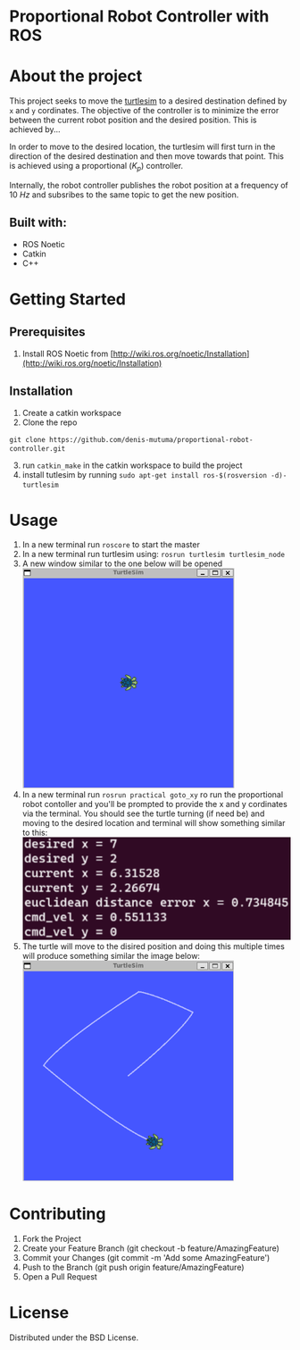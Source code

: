 # Proportional Robot Controller with ROS

# About the project

This project seeks to move the [turtlesim](http://wiki.ros.org/turtlesim) to a desired destination defined by `x` and `y` cordinates. The objective of the controller is to minimize the error between the current robot position and the desired position. This is achieved by...

In order to move to the desired location, the turtlesim will first turn in the direction of the desired destination and then move towards that point. This is achieved using a proportional ($K_p$) controller.

Internally, the robot controller publishes the robot position at a frequency of 10 $Hz$ and subsribes to the same topic to get the new position.

## Built with:
 - ROS Noetic
 - Catkin
 - C++

# Getting Started

## Prerequisites  

1. Install ROS Noetic from [http://wiki.ros.org/noetic/Installation](http://wiki.ros.org/noetic/Installation)

## Installation
1. Create a catkin workspace
2. Clone the repo

```
git clone https://github.com/denis-mutuma/proportional-robot-controller.git
```

3. run `catkin_make` in the catkin workspace to build the project
4. install tutlesim by running `sudo apt-get install ros-$(rosversion -d)-turtlesim`

# Usage

1. In a new terminal run `roscore` to start the master
2. In a new terminal run turtlesim using: `rosrun turtlesim turtlesim_node`
3. A new window similar to the one below will be opened
![turtlesim1](./images/turtle1.png)
4. In a new terminal run `rosrun practical goto_xy` ro run the proportional robot contoller and you'll be prompted to provide the x and y cordinates via the terminal. You should see the turtle turning (if need be) and moving to the desired location and terminal will show something similar to this:
![output](./images/output.png)
5. The turtle will move to  the disired position and doing this multiple times will produce something similar the image below:
![turtlesim2](./images/turtle2.png)

# Contributing

1. Fork the Project
2. Create your Feature Branch (git checkout -b feature/AmazingFeature)
3. Commit your Changes (git commit -m 'Add some AmazingFeature')
4. Push to the Branch (git push origin feature/AmazingFeature)
5. Open a Pull Request

# License

Distributed under the BSD License.
